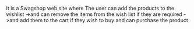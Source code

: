 It is a Swagshop web site where
The user can add the products to the wishlist 
->and can remove the items from the wish list if they are required 
->and add them to the cart if they wish to buy and can purchase the product
